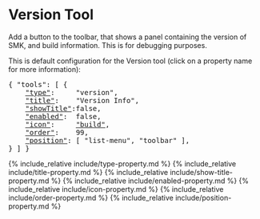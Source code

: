 # Version Tool

Add a button to the toolbar, that shows a panel containing the version of SMK, and build information.
This is for debugging purposes.

This is default configuration for the Version tool (click on a property name for more information):
<pre>
{ "tools": [ {
    <a href="#type-property"     >"type"</a>:     "version",
    <a href="#title-property"    >"title"</a>:    "Version Info",
    <a href="#showtitle-property">"showTitle"</a>:false,
    <a href="#enabled-property"  >"enabled"</a>:  false,
    <a href="#icon-property"     >"icon"</a>:     <a href="https://material.io/tools/icons/?icon=help" target="material">"build"</a>,
    <a href="#order-property"    >"order"</a>:    99,
    <a href="#position-property" >"position"</a>: [ "list-menu", "toolbar" ],
} ] }
</pre>

{% include_relative include/type-property.md %}
{% include_relative include/title-property.md %}
{% include_relative include/show-title-property.md %}
{% include_relative include/enabled-property.md %}
{% include_relative include/icon-property.md %}
{% include_relative include/order-property.md %}
{% include_relative include/position-property.md %}
